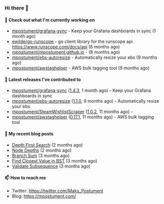 ### Hi there 👋

#### 👷 Check out what I'm currently working on

- [mpostument/grafana-sync](https://github.com/mpostument/grafana-sync) - Keep your Grafana dashboards in sync (1 month ago)
- [ewilde/go-runscope](https://github.com/ewilde/go-runscope) - go client library for the runscope  api https://www.runscope.com/docs/api (6 months ago)
- [mpostument/mpostument.github.io](https://github.com/mpostument/mpostument.github.io) -  (8 months ago)
- [mpostument/ebs-autoresize](https://github.com/mpostument/ebs-autoresize) - Automatically resize your ebs (9 months ago)
- [mpostument/awstaghelper](https://github.com/mpostument/awstaghelper) - AWS bulk tagging tool (9 months ago)

#### 🔭 Latest releases I've contributed to

- [mpostument/grafana-sync](https://github.com/mpostument/grafana-sync) ([1.4.3](https://github.com/mpostument/grafana-sync/releases/tag/1.4.3), 1 month ago) - Keep your Grafana dashboards in sync
- [mpostument/ebs-autoresize](https://github.com/mpostument/ebs-autoresize) ([1.1.0](https://github.com/mpostument/ebs-autoresize/releases/tag/1.1.0), 9 months ago) - Automatically resize your ebs
- [mpostument/SteamWishlistScraper](https://github.com/mpostument/SteamWishlistScraper) ([1.0.2](https://github.com/mpostument/SteamWishlistScraper/releases/tag/1.0.2), 11 months ago) - 
- [mpostument/awstaghelper](https://github.com/mpostument/awstaghelper) ([0.17.1](https://github.com/mpostument/awstaghelper/releases/tag/0.17.1), 11 months ago) - AWS bulk tagging tool

#### 📜 My recent blog posts

- [Depth First Search](https://mpostument.com/2021/09/06/depth-first-search/) (2 months ago)
- [Node Depths](https://mpostument.com/2021/08/26/node-depths/) (2 months ago)
- [Branch Sum](https://mpostument.com/2021/08/23/branch-sum/) (3 months ago)
- [Find Closest Value in BST](https://mpostument.com/2021/08/10/find-closest-value-in-bst/) (3 months ago)
- [Validate Subsequence](https://mpostument.com/2021/08/05/validate-subsequence/) (3 months ago)

#### 📫 How to reach me

- Twitter: https://twitter.com/Maks_Postument
- Blog: https://mpostument.com/

